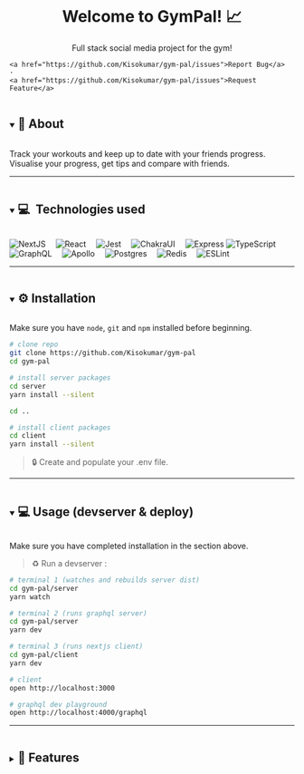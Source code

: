 <h1 align="center">Welcome to GymPal! 📈</h1> 
<p align="center">Full stack social media project for the gym!
   <br />
   <!--
    <a href="https://www.gympal.kisho.uk/" target="_blank">Visit</a>
 .   
   -->
     
    <a href="https://github.com/Kisokumar/gym-pal/issues">Report Bug</a>
    ·
    <a href="https://github.com/Kisokumar/gym-pal/issues">Request Feature</a>
  </p>
</p>
<details open="open">
  <summary><h2 style="display: inline-block">  🚀 About
 </h2></summary>

<p>Track your workouts and keep up to date with your friends progress. Visualise your progress, get tips and compare with friends.</p>
</details>

---

<details open="open">
  <summary><h2 style="display: inline-block"> 💻&nbsp; Technologies used
 </h2></summary>

![NextJS](https://img.shields.io/badge/next.js-000000?style=for-the-badge&logo=nextdotjs&logoColor=white)&emsp;
![React](https://img.shields.io/badge/React-20232A?style=for-the-badge&logo=react&logoColor=61DAFB)&emsp;
![Jest](https://img.shields.io/badge/Jest-C21325?style=for-the-badge&logo=jest&logoColor=white)&emsp;
![ChakraUI](https://img.shields.io/badge/Chakra--UI-319795?style=for-the-badge&logo=chakra-ui&logoColor=white)&emsp;
![Express](https://img.shields.io/badge/Express.js-000000?style=for-the-badge&logo=express&logoColor=white)
![TypeScript](https://img.shields.io/badge/TypeScript-007ACC?style=for-the-badge&logo=typescript&logoColor=white)&emsp;
![GraphQL](https://img.shields.io/badge/GraphQl-E10098?style=for-the-badge&logo=graphql&logoColor=white)&emsp;
![Apollo](https://img.shields.io/badge/Apollo%20GraphQL-311C87?&style=for-the-badge&logo=Apollo%20GraphQL&logoColor=white)&emsp;
![Postgres](https://img.shields.io/badge/PostgreSQL-316192?style=for-the-badge&logo=postgresql&logoColor=white)&emsp;
![Redis](https://img.shields.io/badge/redis-CC0000.svg?&style=for-the-badge&logo=redis&logoColor=white)&emsp;
![ESLint](https://img.shields.io/badge/eslint-3A33D1?style=for-the-badge&logo=eslint&logoColor=white)&emsp;

</details>

---

<details open="open">
  <summary><h2 style="display: inline-block"> ⚙️ Installation </h2></summary>

Make sure you have `node`, `git` and `npm` installed before beginning.

```bash
# clone repo
git clone https://github.com/Kisokumar/gym-pal
cd gym-pal

# install server packages
cd server
yarn install --silent

cd ..

# install client packages
cd client
yarn install --silent
```

<span style="color:red">

> 🔒 Create and populate your .env file.

</span>

</details>

---

<details open="open"><summary><h2 style="display: inline-block"> 💻 Usage (devserver & deploy)
 </h2></summary>

Make sure you have completed installation in the section above.

> ♻️ Run a devserver :

```bash
# terminal 1 (watches and rebuilds server dist)
cd gym-pal/server
yarn watch

# terminal 2 (runs graphql server)
cd gym-pal/server
yarn dev

# terminal 3 (runs nextjs client)
cd gym-pal/client
yarn dev

# client
open http://localhost:3000

# graphql dev playground
open http://localhost:4000/graphql
```

</details>

---

<details>
  <summary><h2 style="display: inline-block"> 📝 Features
 </h2></summary>

- [x] GraphQL resolvers

</details>
